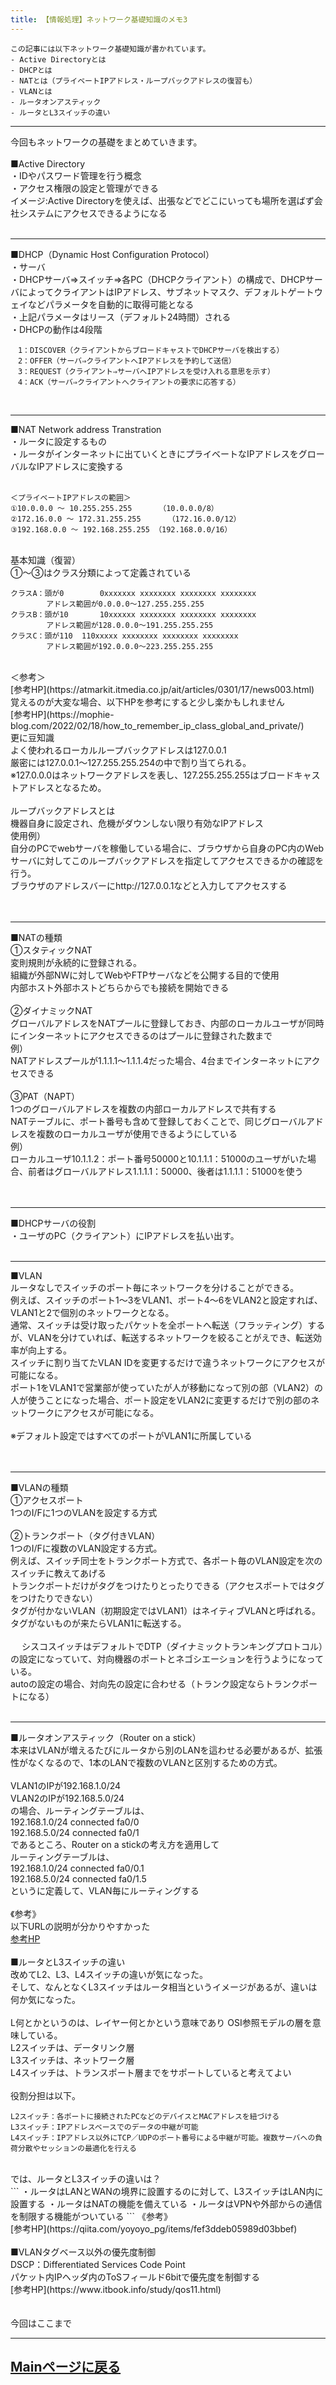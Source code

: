 ```yaml
---
title: 【情報処理】ネットワーク基礎知識のメモ3
---
```

<script async src="https://pagead2.googlesyndication.com/pagead/js/adsbygoogle.js?client=ca-pub-2844921131740253"
     crossorigin="anonymous"></script>
<!-- Global site tag (gtag.js) - Google Analytics -->
<script async src="https://www.googletagmanager.com/gtag/js?id=G-H1234VX5NE"></script>
<script>
  window.dataLayer = window.dataLayer || [];
  function gtag(){dataLayer.push(arguments);}
  gtag('js', new Date());

  gtag('config', 'G-H1234VX5NE');
</script>



```
この記事には以下ネットワーク基礎知識が書かれています。
- Active Directoryとは
- DHCPとは
- NATとは（プライベートIPアドレス・ループバックアドレスの復習も）
- VLANとは
- ルータオンアスティック
- ルータとL3スイッチの違い
```
----
今回もネットワークの基礎をまとめていきます。<br>
<br>
■Active Directory<br>
・IDやパスワード管理を行う概念<br>
・アクセス権限の設定と管理ができる<br>
イメージ:Active Directoryを使えば、出張などでどこにいっても場所を選ばず会社システムにアクセスできるようになる<br>
<br>

----
■DHCP（Dynamic Host Configuration Protocol）<br>
・サーバ<br>
・DHCPサーバ⇒スイッチ⇒各PC（DHCPクライアント）の構成で、DHCPサーバによってクライアントはIPアドレス、サブネットマスク、デフォルトゲートウェイなどパラメータを自動的に取得可能となる<br>
・上記パラメータはリース（デフォルト24時間）される<br>
・DHCPの動作は4段階<br>
```
　1：DISCOVER（クライアントからブロードキャストでDHCPサーバを検出する）
　2：OFFER（サーバ⇒クライアントへIPアドレスを予約して送信）
　3：REQUEST（クライアント⇒サーバへIPアドレスを受け入れる意思を示す）
　4：ACK（サーバ⇒クライアントへクライアントの要求に応答する）
```
<br>

----

■NAT Network address Transtration<br>
・ルータに設定するもの<br>
・ルータがインターネットに出ていくときにプライベートなIPアドレスをグローバルなIPアドレスに変換する<br>
<br>
```
＜プライベートIPアドレスの範囲＞
①10.0.0.0 ～ 10.255.255.255	    （10.0.0.0/8）
②172.16.0.0 ～ 172.31.255.255	  （172.16.0.0/12）
③192.168.0.0 ～ 192.168.255.255 （192.168.0.0/16）
```
<br>
基本知識（復習）<br>
①～③はクラス分類によって定義されている<br>

```
クラスA：頭が0 		0xxxxxxx xxxxxxxx xxxxxxxx xxxxxxxx 
		アドレス範囲が0.0.0.0～127.255.255.255
クラスB：頭が10		10xxxxxx xxxxxxxx xxxxxxxx xxxxxxxx
		アドレス範囲が128.0.0.0～191.255.255.255
クラスC：頭が110	110xxxxx xxxxxxxx xxxxxxxx xxxxxxxx
		アドレス範囲が192.0.0.0～223.255.255.255
```
<br>
＜参考＞<br>
[参考HP](https://atmarkit.itmedia.co.jp/ait/articles/0301/17/news003.html) 
<br>
覚えるのが大変な場合、以下HPを参考にすると少し楽かもしれません<br>
[参考HP](https://mophie-blog.com/2022/02/18/how_to_remember_ip_class_global_and_private/) 
<br>
更に豆知識<br>
よく使われるローカルループバックアドレスは127.0.0.1<br>
厳密には127.0.0.1～127.255.255.254の中で割り当てられる。<br>
※127.0.0.0はネットワークアドレスを表し、127.255.255.255はブロードキャストアドレスとなるため。<br>
<br>
ループバックアドレスとは<br>
機器自身に設定され、危機がダウンしない限り有効なIPアドレス<br>
使用例）<br>
自分のPCでwebサーバを稼働している場合に、ブラウザから自身のPC内のWebサーバに対してこのループバックアドレスを指定してアクセスできるかの確認を行う。<br>
ブラウザのアドレスバーにhttp://127.0.0.1などと入力してアクセスする<br>
<br>
<br>

----
■NATの種類<br>
①スタティックNAT<br>
変則規則が永続的に登録される。<br>
組織が外部NWに対してWebやFTPサーバなどを公開する目的で使用<br>
内部ホスト外部ホストどちらからでも接続を開始できる<br>
<br>
②ダイナミックNAT<br>
グローバルアドレスをNATプールに登録しておき、内部のローカルユーザが同時にインターネットにアクセスできるのはプールに登録された数まで<br>
例）<br>
NATアドレスプールが1.1.1.1～1.1.1.4だった場合、4台までインターネットにアクセスできる<br>
<br>
③PAT（NAPT）<br>
1つのグローバルアドレスを複数の内部ローカルアドレスで共有する<br>
NATテーブルに、ポート番号も含めて登録しておくことで、同じグローバルアドレスを複数のローカルユーザが使用できるようにしている<br>
例）<br>
ローカルユーザ10.1.1.2：ポート番号50000と10.1.1.1：51000のユーザがいた場合、前者はグローバルアドレス1.1.1.1：50000、後者は1.1.1.1：51000を使う<br>
<br>
<br>

----
■DHCPサーバの役割<br>
・ユーザのPC（クライアント）にIPアドレスを払い出す。<br>
<br>

----

■VLAN<br>
ルータなしでスイッチのポート毎にネットワークを分けることができる。<br>
例えば、スイッチのポート1～3をVLAN1、ポート4～6をVLAN2と設定すれば、VLAN1と2で個別のネットワークとなる。<br>
通常、スイッチは受け取ったパケットを全ポートへ転送（フラッティング）するが、VLANを分けていれば、転送するネットワークを絞ることがえでき、転送効率が向上する。<br>
スイッチに割り当てたVLAN IDを変更するだけで違うネットワークにアクセスが可能になる。<br>
ポート1をVLAN1で営業部が使っていたが人が移動になって別の部（VLAN2）の人が使うことになった場合、ポート設定をVLAN2に変更するだけで別の部のネットワークにアクセスが可能になる。<br>
<br>
※デフォルト設定ではすべてのポートがVLAN1に所属している<br>
<br>
<br>

----
■VLANの種類<br>
①アクセスポート<br>
1つのI/Fに1つのVLANを設定する方式<br>
<br>
②トランクポート（タグ付きVLAN）<br>
1つのI/Fに複数のVLAN設定する方式。<br>
例えば、スイッチ同士をトランクポート方式で、各ポート毎のVLAN設定を次のスイッチに教えてあげる<br>
トランクポートだけがタグをつけたりとったりできる（アクセスポートではタグをつけたりできない）<br>
タグが付かないVLAN（初期設定ではVLAN1）はネイティブVLANと呼ばれる。タグがないものが来たらVLAN1に転送する。<br>
<br>　
シスコスイッチはデフォルトでDTP（ダイナミックトランキングプロトコル）の設定になっていて、対向機器のポートとネゴシエーションを行うようになっている。<br>
autoの設定の場合、対向先の設定に合わせる（トランク設定ならトランクポートになる）<br>
<br>

----
■ルータオンアスティック（Router on a stick）<br>
本来はVLANが増えるたびにルータから別のLANを這わせる必要があるが、拡張性がなくなるので、1本のLANで複数のVLANと区別するための方式。<br>
<br>
VLAN1のIPが192.168.1.0/24<br>
VLAN2のIPが192.168.5.0/24<br>
の場合、ルーティングテーブルは、<br>
192.168.1.0/24 connected fa0/0<br>
192.168.5.0/24 connected fa0/1<br>
であるところ、Router on a stickの考え方を適用して<br>
ルーティングテーブルは、<br>
192.168.1.0/24 connected fa0/0.1<br>
192.168.5.0/24 connected fa0/1.5<br>
というに定義して、VLAN毎にルーティングする<br>
<br>
《参考》<br>
以下URLの説明が分かりやすかった<br>
[参考HP](https://www.infraexpert.com/study/vlanz8.html) 
<br>
<br>
■ルータとL3スイッチの違い<br>
改めてL2、L3、L4スイッチの違いが気になった。<br>
そして、なんとなくL3スイッチはルータ相当というイメージがあるが、違いは何か気になった。<br>
<br>
L何とかというのは、レイヤー何とかという意味であり
OSI参照モデルの層を意味している。<br>
L2スイッチは、データリンク層<br>
L3スイッチは、ネットワーク層<br>
L4スイッチは、トランスポート層までをサポートしていると考えてよい<br>
<br>
役割分担は以下。<br>
```
L2スイッチ：各ポートに接続されたPCなどのデバイスとMACアドレスを紐づける
L3スイッチ：IPアドレスベースでのデータの中継が可能
L4スイッチ：IPアドレス以外にTCP／UDPのポート番号による中継が可能。複数サーバへの負荷分散やセッションの最適化を行える
```
<br>
では、ルータとL3スイッチの違いは？<br>
```
・ルータはLANとWANの境界に設置するのに対して、L3スイッチはLAN内に設置する
・ルータはNATの機能を備えている
・ルータはVPNや外部からの通信を制限する機能がついている
```
《参考》<br>
[参考HP](https://qiita.com/yoyoyo_pg/items/fef3ddeb05989d03bbef) 
<br>
<br>
■VLANタグベース以外の優先度制御<br>
DSCP：Differentiated Services Code Point<br>
パケット内IPヘッダ内のToSフィールド6bitで優先度を制御する<br>
[参考HP](https://www.itbook.info/study/qos11.html) 
<br>
<br>
<br>
今回はここまで<br>

----


## [Mainページに戻る](https://kissshot-skup.github.io/webpage)

